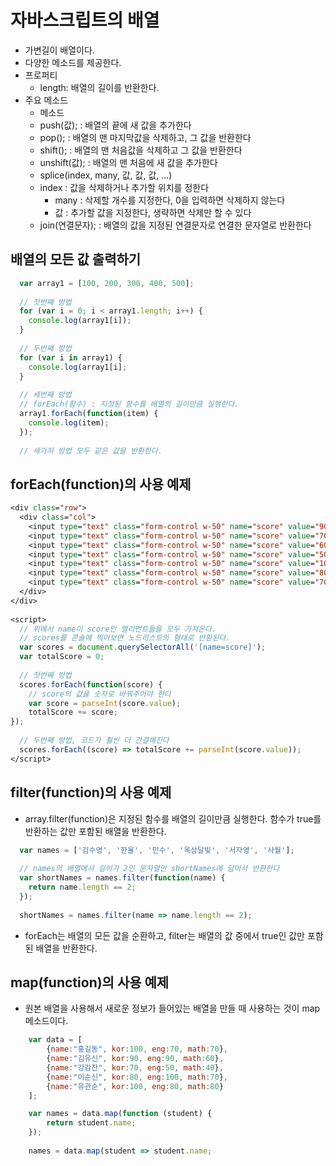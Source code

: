 # 자바스크립트의 배열
- 가변길이 배열이다.
- 다양한 메소드를 제공한다.
- 프로퍼티
  + length: 배열의 길이를 반환한다.
- 주요 메소드
  + 메소드
  + push(값);		: 배열의 끝에 새 값을 추가한다
  + pop();			: 배열의 맨 마지막값을 삭제하고, 그 값을 반환한다
  + shift();		: 배열의 맨 처음값을 삭제하고 그 값을 반환한다
  + unshift(값);		: 배열의 맨 처음에 새 값을 추가한다
  + splice(index, many, 값, 값, 값, ...)
  + index : 값을 삭제하거나 추가할 위치를 정한다
	  + many	: 삭제할 개수를 지정한다, 0을 입력하면 삭제하지 않는다
	  + 값		: 추가할 값을 지정한다, 생략하면 삭제만 할 수 있다
  + join(연결문자);	: 배열의 값을 지정된 연결문자로 연결한 문자열로 반환한다

## 배열의 모든 값 출력하기
```javascript
  var array1 = [100, 200, 300, 400, 500];
  
  // 첫번째 방법
  for (var i = 0; i < array1.length; i++) {
    console.log(array1[i]);
  }
  
  // 두번째 방법
  for (var i in array1) {
    console.log(array1[i];
  }
  
  // 세번째 방법
  // forEach(함수) : 지정된 함수를 배열의 길이만큼 실행한다.
  array1.forEach(function(item) {
    console.log(item);
  });
  
  // 세가지 방법 모두 같은 값을 반환한다.
```

## forEach(function)의 사용 예제
```jsp
<div class="row">
  <div class="col">
    <input type="text" class="form-control w-50" name="score" value="90"/>
    <input type="text" class="form-control w-50" name="score" value="70"/>
    <input type="text" class="form-control w-50" name="score" value="60"/>
    <input type="text" class="form-control w-50" name="score" value="50"/>
    <input type="text" class="form-control w-50" name="score" value="100"/>
    <input type="text" class="form-control w-50" name="score" value="80"/>
    <input type="text" class="form-control w-50" name="score" value="70"/>
  </div>
</div>
  
<script>
  // 위에서 name이 score인 엘리먼트들을 모두 가져온다.
  // scores를 콘솔에 찍어보면 노드리스트의 형태로 반환된다.
  var scores = document.querySelectorAll('[name=score]');
  var totalScore = 0;
  
  // 첫번째 방법
  scores.forEach(function(score) {
	// score의 값을 숫자로 바꿔주어야 한다
	var score = parseInt(score.value);
	totalScore += score;
});
  
  // 두번째 방법, 코드가 훨씬 더 간결해진다
  scores.forEach((score) => totalScore += parseInt(score.value));
</script>
```

## filter(function)의 사용 예제
- array.filter(function)은 지정된 함수를 배열의 길이만큼 실행한다. 함수가 true를 반환하는 값만 포함된 배열을 반환한다.
```javascript
  var names = ['김수영', '한올', '민수', '옥상달빛', '서자영', '사월'];
  
  // names의 배열에서 길이가 2인 문자열만 shortNames에 담아서 반환한다
  var shortNames = names.filter(function(name) {
    return name.length == 2;
  });
  
  shortNames = names.filter(name => name.length == 2);
```
- forEach는 배열의 모든 값을 순환하고, filter는 배열의 값 중에서 true인 값만 포함된 배열을 반환한다.

## map(function)의 사용 예제
- 원본 배열을 사용해서 새로운 정보가 들어있는 배열을 만들 때 사용하는 것이 map 메소드이다.
```javascript
	var data = [
		{name:"홍길동", kor:100, eng:70, math:70},
		{name:"김유신", kor:90, eng:90, math:60},
		{name:"강감찬", kor:70, eng:50, math:40},
		{name:"이순신", kor:80, eng:100, math:70},
		{name:"유관순", kor:100, eng:80, math:80}
	];

	var names = data.map(function (student) {
		return student.name;
	});
	
	names = data.map(student => student.name;
```
